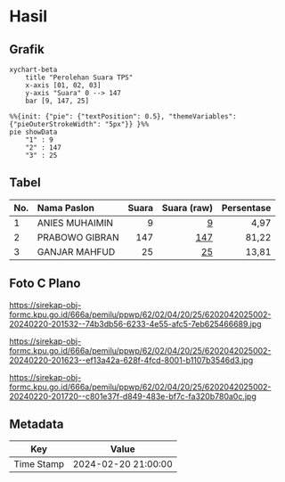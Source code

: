 # Hasil

## Grafik

```mermaid
xychart-beta
    title "Perolehan Suara TPS"
    x-axis [01, 02, 03]
    y-axis "Suara" 0 --> 147
    bar [9, 147, 25]
```

```mermaid
%%{init: {"pie": {"textPosition": 0.5}, "themeVariables": {"pieOuterStrokeWidth": "5px"}} }%%
pie showData
    "1" : 9
    "2" : 147
    "3" : 25
```

## Tabel

| No. | Nama Paslon    | Suara | Suara (raw) | Persentase |
|:--- |:-------------- | -----:| -----------:| ----------:|
| 1   | ANIES MUHAIMIN | 9     | [9][p-1]    | 4,97       |
| 2   | PRABOWO GIBRAN | 147   | [147][p-2]  | 81,22      |
| 3   | GANJAR MAHFUD  | 25    | [25][p-3]   | 13,81      |


[p-1]: https://github.com/gigit-pemilu/pemilu-2024-62-kalimantan-tengah/blob/main/pilpres/hitung-suara/sub/62-kalimantan-tengah/sub/02-kotawaringin-timur/sub/04-parenggean/sub/2025-karya-bersama/sub/002-tps/sub/paslon-1.txt
[p-2]: https://github.com/gigit-pemilu/pemilu-2024-62-kalimantan-tengah/blob/main/pilpres/hitung-suara/sub/62-kalimantan-tengah/sub/02-kotawaringin-timur/sub/04-parenggean/sub/2025-karya-bersama/sub/002-tps/sub/paslon-2.txt
[p-3]: https://github.com/gigit-pemilu/pemilu-2024-62-kalimantan-tengah/blob/main/pilpres/hitung-suara/sub/62-kalimantan-tengah/sub/02-kotawaringin-timur/sub/04-parenggean/sub/2025-karya-bersama/sub/002-tps/sub/paslon-3.txt

## Foto C Plano

https://sirekap-obj-formc.kpu.go.id/666a/pemilu/ppwp/62/02/04/20/25/6202042025002-20240220-201532--74b3db56-6233-4e55-afc5-7eb625466689.jpg

https://sirekap-obj-formc.kpu.go.id/666a/pemilu/ppwp/62/02/04/20/25/6202042025002-20240220-201623--ef13a42a-628f-4fcd-8001-b1107b3546d3.jpg

https://sirekap-obj-formc.kpu.go.id/666a/pemilu/ppwp/62/02/04/20/25/6202042025002-20240220-201720--c801e37f-d849-483e-bf7c-fa320b780a0c.jpg


## Metadata

| Key        | Value               |
| ---------- | ------------------- |
| Time Stamp | 2024-02-20 21:00:00 |




